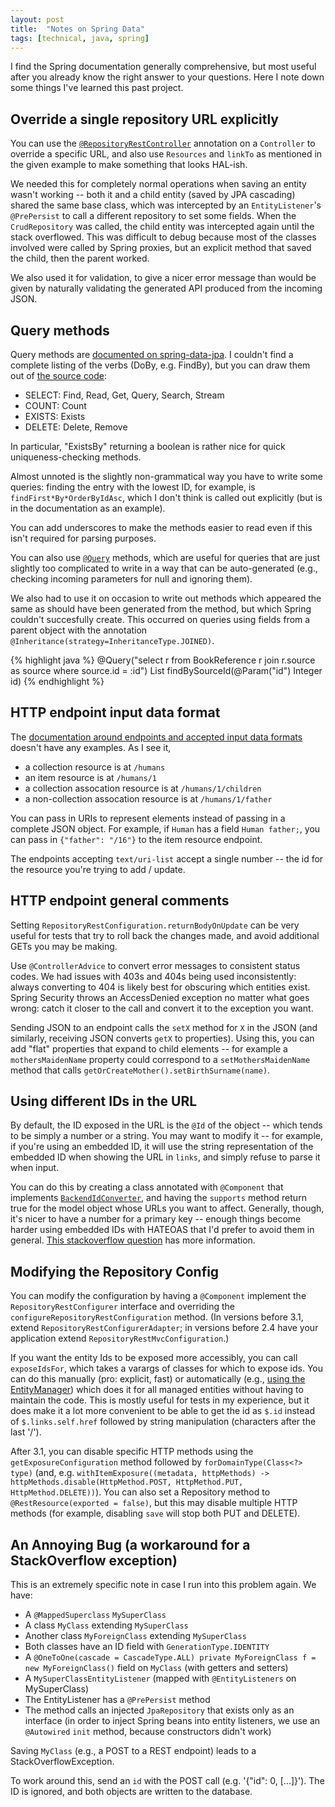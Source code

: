 ```yaml
---
layout: post
title:  "Notes on Spring Data"
tags: [technical, java, spring]
---
```


I find the Spring documentation generally comprehensive, but most useful after you already know the right answer to your questions. Here I note down some things I've learned this past project.

Override a single repository URL explicitly
-------------------------------------------

You can use the [`@RepositoryRestController`](https://docs.spring.io/spring-data/rest/docs/3.4.0-SNAPSHOT/reference/html/#customizing-sdr.overriding-sdr-response-handlers) annotation on a `Controller` to override a specific URL, and also use `Resources` and `linkTo` as mentioned in the given example to make something that looks HAL-ish.

We needed this for completely normal operations when saving an entity wasn't working -- both it and a child entity (saved by JPA cascading) shared the same base class, which was intercepted by an `EntityListener`'s `@PrePersist` to call a different repository to set some fields. When the `CrudRepository` was called, the child entity was intercepted again until the stack overflowed. This was difficult to debug because most of the classes involved were called by Spring proxies, but an explicit method that saved the child, then the parent worked.

We also used it for validation, to give a nicer error message than would be given by naturally validating the generated API produced from the incoming JSON.

Query methods
-------------

Query methods are [documented on spring-data-jpa](https://docs.spring.io/spring-data/jpa/docs/2.4.0-SNAPSHOT/reference/html/#jpa.query-methods). I couldn't find a complete listing of the verbs (DoBy, e.g. FindBy), but you can draw them out of [the source code](https://github.com/spring-projects/spring-data-commons/blob/4be5aae181ad9930f409a93eb5a36697884c5c18/src/main/java/org/springframework/data/repository/query/parser/PartTree.java#L59):

* SELECT: Find, Read, Get, Query, Search, Stream
* COUNT: Count
* EXISTS: Exists
* DELETE: Delete, Remove

In particular, "ExistsBy" returning a boolean is rather nice for quick uniqueness-checking methods.

Almost unnoted is the slightly non-grammatical way you have to write some queries: finding the entry with the lowest ID, for example, is `findFirst*By*OrderByIdAsc`, which I don't think is called out explicitly (but is in the documentation as an example).

You can add underscores to make the methods easier to read even if this isn't required for parsing purposes.

You can also use [`@Query`](https://docs.spring.io/spring-data/jpa/docs/2.4.0-SNAPSHOT/reference/html/#jpa.query-methods.at-query) methods, which are useful for queries that are just slightly too complicated to write in a way that can be auto-generated (e.g., checking incoming parameters for null and ignoring them).

We also had to use it on occasion to write out methods which appeared the same as should have been generated from the method, but which Spring couldn't succesfully create. This occurred on queries using fields from a parent object with the annotation `@Inheritance(strategy=InheritanceType.JOINED)`.

{% highlight java %}
@Query("select r from BookReference r join r.source as source where source.id = :id")
List<BookReference> findBySourceId(@Param("id") Integer id)
{% endhighlight %}

HTTP endpoint input data format
-------------------------------

The [documentation around endpoints and accepted input data formats](https://docs.spring.io/spring-data/rest/docs/3.4.0-SNAPSHOT/reference/html/#repository-resources.fundamentals) doesn't have any examples. As I see it,
* a collection resource is at `/humans`
* an item resource is at `/humans/1`
* a collection assocation resource is at `/humans/1/children`
* a non-collection assocation resource is at `/humans/1/father`

You can pass in URIs to represent elements instead of passing in a complete JSON object. For example, if `Human` has a field `Human father;`, you can pass in `{"father": "/16"}` to the item resource endpoint.

The endpoints accepting `text/uri-list` accept a single number -- the id for the resource you're trying to add / update.

HTTP endpoint general comments
------------------------------

Setting `RepositoryRestConfiguration.returnBodyOnUpdate` can be very useful for tests that try to roll back the changes made, and avoid additional GETs you may be making.

Use `@ControllerAdvice` to convert error messages to consistent status codes. We had issues with 403s and 404s being used inconsistently: always converting to 404 is likely best for obscuring which entities exist. Spring Security throws an AccessDenied exception no matter what goes wrong: catch it closer to the call and convert it to the exception you want.

Sending JSON to an endpoint calls the `setX` method for `X` in the JSON (and similarly, receiving JSON converts `getX` to properties). Using this, you can add "flat" properties that expand to child elements -- for example a `mothersMaidenName` property could correspond to a `setMothersMaidenName` method that calls `getOrCreateMother().setBirthSurname(name)`.

Using different IDs in the URL
------------------------------

By default, the ID exposed in the URL is the `@Id` of the object -- which tends to be simply a number or a string. You may want to modify it -- for example, if you're using an embedded ID, it will use the string representation of the embedded ID when showing the URL in `links`, and simply refuse to parse it when input.

You can do this by creating a class annotated with `@Component` that implements [`BackendIdConverter`](https://docs.spring.io/spring-data/rest/docs/current/api/org/springframework/data/rest/webmvc/spi/BackendIdConverter.html), and having the `supports` method return true for the model object whose URLs you want to affect. Generally, though, it's nicer to have a number for a primary key -- enough things become harder using embedded IDs with HATEOAS that I'd prefer to avoid them in general. [This stackoverflow question](https://stackoverflow.com/q/23801575/2591803) has more information.

Modifying the Repository Config
-------------------------------

You can modify the configuration by having a `@Component` implement the `RepositoryRestConfigurer` interface and overriding the `configureRepositoryRestConfiguration` method. (In versions before 3.1, extend `RepositoryRestConfigurerAdapter`; in versions before 2.4 have your application extend `RepositoryRestMvcConfiguration`.)

If you want the entity Ids to be exposed more accessibly, you can call `exposeIdsFor`, which takes a varargs of classes for which to expose ids. You can do this manually (pro: explicit, fast) or automatically (e.g., [using the EntityManager](https://stackoverflow.com/a/47765828/2591803)) which does it for all managed entities without having to maintain the code. This is mostly useful for tests in my experience, but it does make it a lot more convenient to be able to get the id as `$.id` instead of `$.links.self.href` followed by string manipulation (characters after the last '/').

After 3.1, you can disable specific HTTP methods using the `getExposureConfiguration` method followed by `forDomainType(Class<?> type)` (and, e.g. `withItemExposure((metadata, httpMethods) -> httpMethods.disable(HttpMethod.POST, HttpMethod.PUT, HttpMethod.DELETE))`). You can also set a Repository method to `@RestResource(exported = false)`, but this may disable multiple HTTP methods (for example, disabling `save` will stop both PUT and DELETE).

An Annoying Bug (a workaround for a StackOverflow exception)
------------------------------------------------------------

This is an extremely specific note in case I run into this problem again. We have:

* A `@MappedSuperclass` `MySuperClass`
* A class `MyClass` extending `MySuperClass`
* Another class `MyForeignClass` extending `MySuperClass`
 * Both classes have an ID field with `GenerationType.IDENTITY`
* A `@OneToOne(cascade = CascadeType.ALL) private MyForeignClass f = new MyForeignClass()` field on `MyClass` (with getters and setters)
* A `MySuperClassEntityListener` (mapped with `@EntityListeners` on MySuperClass)
 * The EntityListener has a `@PrePersist` method
  * The method calls an injected `JpaRepository` that exists only as an interface (in order to inject Spring beans into entity listeners, we use an `@Autowired` `init` method, because constructors didn't work)

Saving `MyClass` (e.g., a POST to a REST endpoint) leads to a StackOverflowException.

To work around this, send an `id` with the POST call (e.g. '{"id": 0, [...]}'). The ID is ignored, and both objects are written to the database.

